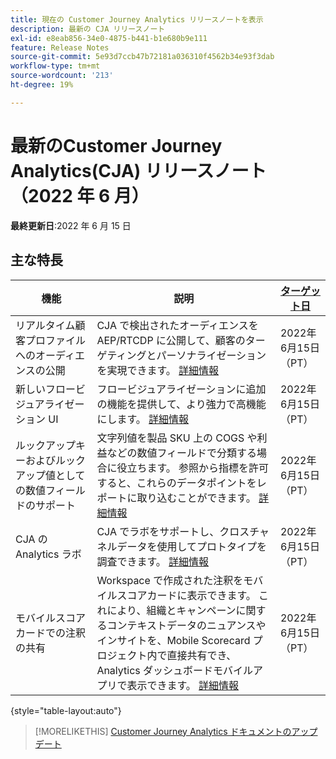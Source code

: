 ```yaml
---
title: 現在の Customer Journey Analytics リリースノートを表示
description: 最新の CJA リリースノート
exl-id: e8eab856-34e0-4875-b441-b1e680b9e111
feature: Release Notes
source-git-commit: 5e93d7ccb47b72181a036310f4562b34e93f3dab
workflow-type: tm+mt
source-wordcount: '213'
ht-degree: 19%

---
```


# 最新のCustomer Journey Analytics(CJA) リリースノート（2022 年 6 月）

**最終更新日**:2022 年 6 月 15 日

## 主な特長

| 機能 | 説明 | [ターゲット日](/help/release-notes/releases.md) |
| ----------- | ---------- | ----- |
| リアルタイム顧客プロファイルへのオーディエンスの公開 | CJA で検出されたオーディエンスを AEP/RTCDP に公開して、顧客のターゲティングとパーソナライゼーションを実現できます。 [詳細情報](https://experienceleague.adobe.com/docs/analytics-platform/using/cja-components/audiences/audiences-overview.html?lang=en) | 2022年6月15日（PT） |
| 新しいフロービジュアライゼーション UI | フロービジュアライゼーションに追加の機能を提供して、より強力で高機能にします。 [詳細情報](/help/analysis-workspace/visualizations/c-flow/create-flow.md) | 2022年6月15日（PT） |
| ルックアップキーおよびルックアップ値としての数値フィールドのサポート | 文字列値を製品 SKU 上の COGS や利益などの数値フィールドで分類する場合に役立ちます。 参照から指標を許可すると、これらのデータポイントをレポートに取り込むことができます。 [詳細情報](https://experienceleague.adobe.com/docs/analytics-platform/using/cja-connections/create-connection.html#numeric) | 2022年6月15日（PT） |
| CJA の Analytics ラボ | CJA でラボをサポートし、クロスチャネルデータを使用してプロトタイプを調査できます。 [詳細情報](/help/labs/labs.md) | 2022年6月15日（PT） |
| モバイルスコアカードでの注釈の共有 | Workspace で作成された注釈をモバイルスコアカードに表示できます。 これにより、組織とキャンペーンに関するコンテキストデータのニュアンスやインサイトを、Mobile Scorecard プロジェクト内で直接共有でき、Analytics ダッシュボードモバイルアプリで表示できます。 [詳細情報](/help/components/annotations/mobile-annotations.md) | 2022年6月15日（PT） |

{style=&quot;table-layout:auto&quot;}

>[!MORELIKETHIS]
>[Customer Journey Analytics ドキュメントのアップデート](/help/release-notes/doc-changes.md)
